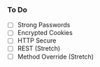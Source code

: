 ### To Do

- [ ] Strong Passwords
- [ ] Encrypted Cookies
- [ ] HTTP Secure
- [ ] REST (Stretch)
- [ ] Method Override (Stretch)
